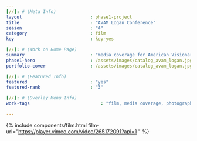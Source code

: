 ```yaml
---
[//]: # (Meta Info)
layout                          : phase1-project
title 					        : "AVAM Logan Conference"
season				            : "4"
category 						: film
key 							: key-yes

[//]: # (Work on Home Page)
summary                         : "media coverage for American Visionary Art Museum 2018 Visionary Conference"
phase1-hero                     : /assets/images/catalog_avam_logan.jpg
portfolio-cover					: /assets/images/catalog_avam_logan.jpg

[//]: # (Featured Info)
featured 						: "yes"
featured-rank 					: "3"

[//]: # (Overlay Menu Info)
work-tags 							: "film, media coverage, photography"

---
```

{% include components/film.html film-url="https://player.vimeo.com/video/265172091?api=1 " %}
